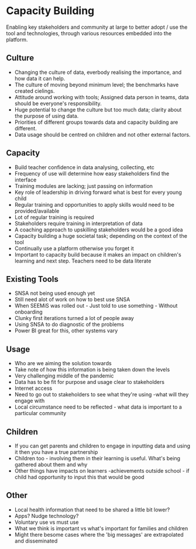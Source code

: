 # Capacity Building
Enabling key stakeholders and community at large to better adopt / use the tool and technologies, through various resources embedded into the platform.

## Culture
- Changing the culture of data, everbody realising the importance, and how data it can help.
- The culture of moving beyond minimum level; the benchmarks have created cielings.
- Attitude around working with tools; Assigned data person in teams, data should be everyone's responsibility.
- Huge potential to change the culture but too much data; clarity about the purpose of using data.
- Priorities of different groups towards data and capacity building are different.
- Data usage should be centred on children and not other external factors.

## Capacity
- Build teacher confidence in data analysing, collecting, etc
- Frequency of use will determine how easy stakeholders find the interface
- Training modules are lacking; just passing on information
- Key role of leadership in driving forward what is best for every young child
- Regular training and opportunities to apply skills would need to be provided/available
- Lot of regular training is required
- Stakeholders require training in interpretation of data
- A coaching approach to upskilling stakeholders would be a good idea
- Capacity building a huge societal task; depending on the context of the tool
- Continually use a platform otherwise you forget it
- Important to capacity build because it makes an impact on children's learning and next step. Teachers need to be data literate

## Existing Tools
- SNSA not being used enough yet
- Still need alot of work on how to best use SNSA
- When SEEMiS was rolled out - Just told to use something - Without onboarding
- Clunky first iterations turned a lot of people away
- Using SNSA to do diagnostic of the problems
- Power BI great for this, other systems vary

## Usage

 - Who are we aiming the solution towards
 - Take note of how this information is being taken down the levels
 - Very challenging middle of the pandemic
 - Data has to be fit for purpose and usage clear to stakeholders
 - Internet access
 - Need to go out to stakeholders to see what they're using -what will they engage with
 - Local circumstance need to be reflected - what data is important to a particular community

## Children

 - If you can get parents and children to engage in inputting data and using it then you have a true partnership
 - Children too - involving them in their learning is useful. What's being gathered about them and why
 - Other things have impacts on learners -achievements outside school - if child had opportunity to input this that would be good

## Other

- Local health information that need to be shared a little bit lower?
 - Apps? Nudge technology?
 - Voluntary use vs must use
 - What we think is important vs what's important for families and children
 - Might there besome cases where the 'big messages' are extrapolated and disseminated
